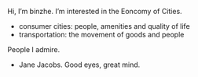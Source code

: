 Hi, I’m binzhe.
I’m interested in the Eoncomy of Cities.
 - consumer cities: people, amenities and quality of life
 - transportation: the movement of goods and people

People I admire.
 - Jane Jacobs. Good eyes, great mind.  

